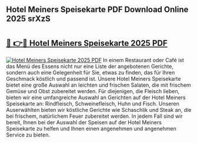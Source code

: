 ## Hotel Meiners Speisekarte PDF Download Online 2025 srXzS

# <h2><a href="http://gc89ork.nevu.top/?p=Hotel+Meiners+Speisekarte">🔗 👉🔴 Hotel Meiners Speisekarte 2025 PDF</a></h2>

[![Hotel Meiners Speisekarte 2025 PDF](https://i.imgur.com/dBaPXMq.png)](http://gc89ork.nevu.top/?p=Hotel+Meiners+Speisekarte)
In einem Restaurant oder Café ist das Menü des Essens nicht nur eine Liste der angebotenen Gerichte, sondern auch eine Gelegenheit für Sie, etwas zu finden, das für Ihren Geschmack köstlich und passend ist. Unsere Hotel Meiners Speisekarte bietet eine große Auswahl an leichten und frischen Salaten, die mit frischem Gemüse und Obst zubereitet werden. Für diejenigen, die Fleisch lieben, bieten wir eine umfangreiche Auswahl an Gerichten auf der Hotel Meiners Speisekarte an: Rindfleisch, Schweinefleisch, Huhn und Fisch. Unseren Auserwählten bieten wir köstliche Gerichte wie Schaschlik und Steak an, die bei frischem, natürlichem Feuer zubereitet werden. In jedem Fall sind wir bereit, Ihnen bei der Auswahl der Speisen auf der Hotel Meiners Speisekarte zu helfen und Ihnen einen angenehmen und angenehmen Service zu bieten.

